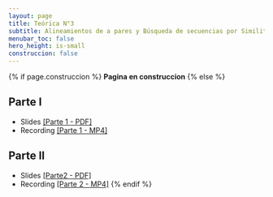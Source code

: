 ```yaml
---
layout: page
title: Teórica N°3
subtitle: Alineamientos de a pares y Búsqueda de secuencias por Similitud
menubar_toc: false
hero_height: is-small
construccion: false
---
```


{% if page.construccion %}
**Pagina en construccion**
{% else %}
## Parte I
- Slides [[Parte 1 - PDF]](https://drive.google.com/file/d/1UsR9FC46L7vnIYI4SI47NQFACpl1PQTp/view?usp=sharing)
- Recording [[Parte 1 - MP4]](https://drive.google.com/file/d/11uFAaXNFR_8lLm9G4RGbOKAwfMTFg47F/view?usp=sharing)

## Parte II
- Slides [[Parte2 - PDF]](https://drive.google.com/file/d/1HgH28hnrJMM_3S5SN7MuJmUcbMDI7IHM/view?usp=sharing)
- Recording [[Parte 2 - MP4]](https://drive.google.com/file/d/12wXoa2abIvihbMlqwmO805-yZLiCDQay/view?usp=sharing)
{% endif %}
